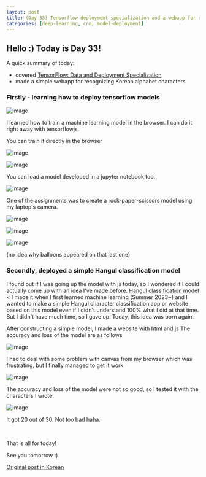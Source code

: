 ```yaml
---
layout: post
title: (Day 33) Tensorflow deployment specialization and a webapp for recognizing the Korean alphabet
categories: [deep-learning, cnn, model-deployment]
---
```


## Hello :) Today is Day 33!
A quick summary of today:
* covered [TensorFlow: Data and Deployment Specialization](https://www.coursera.org/specializations/tensorflow-data-and-deployment)
* made a simple webapp for recognizing Korean alphabet characters

### Firstly - learning how to deploy tensorflow models

![image](https://github.com/ivanstudyblog/ivanstudyblog.github.io/assets/167014511/eb74ea8c-6fe4-4b2c-a416-2276123ae7cf)

I learned how to train a machine learning model in the browser. I can do it right away with tensorflowjs.

You can train it directly in the browser

![image](https://github.com/ivanstudyblog/ivanstudyblog.github.io/assets/167014511/58fa4de2-9cdf-477e-a719-8cce74d3c08e)

![image](https://github.com/ivanstudyblog/ivanstudyblog.github.io/assets/167014511/d3900f2b-0fe3-4762-9226-975bae1a1e5b)

You can load a model developed in a jupyter notebook too.

![image](https://github.com/ivanstudyblog/ivanstudyblog.github.io/assets/167014511/b6ba93ef-1ce5-4099-bc7b-97543a8ebd14)

One of the assignments was to create a rock-paper-scissors model using my laptop's camera.

![image](https://github.com/ivanstudyblog/ivanstudyblog.github.io/assets/167014511/43816772-719b-450c-a567-3a5071a6db52)

![image](https://github.com/ivanstudyblog/ivanstudyblog.github.io/assets/167014511/23801196-8c25-4559-a7d3-4621d38a5049)

![image](https://github.com/ivanstudyblog/ivanstudyblog.github.io/assets/167014511/d7182aa0-e4fb-4413-9b2d-3bd1c154e150)

(no idea why balloons appeared on that last one)

### Secondly, deployed a simple Hangul classification model

I found out if I was going up the model with js today, so I wondered if I could actually come up with an idea I've made before. 
[Hangul classification model](https://www.kaggle.com/code/divakaivan12/beginner-hangul-classification-using-tensorflow) < I made it when I first learned machine learning (Summer 2023~) and I wanted to make a simple Hangul character classification app or website based on this model even if I didn't understand 100% what I did at that time. But I didn't have much time, so I gave up. Today, this idea was born again.

After constructing a simple model, I made a website with html and js
The accuracy and loss of the model are as follows

![image](https://github.com/ivanstudyblog/ivanstudyblog.github.io/assets/167014511/be4004eb-dfb0-4984-bc16-42a83303cbc3)

I had to deal with some problem with canvas from my browser which was frustrating, but I finally managed to get it work.

![image](https://github.com/ivanstudyblog/ivanstudyblog.github.io/assets/167014511/9b9502b1-040a-4810-a614-d71a956c1e50)

The accuracy and loss of the model were not so good, so I tested it with the characters I wrote.

![image](https://github.com/ivanstudyblog/ivanstudyblog.github.io/assets/167014511/05beaa4c-dbf3-4979-a8ea-da5bb2d4774e)

It got 20 out of 30. Not too bad haha. 

<br/>

That is all for today!

See you tomorrow :)

[Original post in Korean](https://50daysml.blogspot.com/2024/02/day-33-tensorflow-deployment.html)
